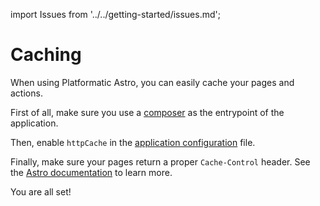 import Issues from '../../getting-started/issues.md';

# Caching

When using Platformatic Astro, you can easily cache your pages and actions.

First of all, make sure you use a [composer](../composer/overview.md) as the entrypoint of the application.

Then, enable `httpCache` in the [application configuration](../runtime/configuration.md#httpcache) file.

Finally, make sure your pages return a proper `Cache-Control` header.
See the [Astro documentation](https://docs.astro.build/en/guides/on-demand-rendering/#astroresponseheaders) to learn more.

You are all set!

<Issues />
